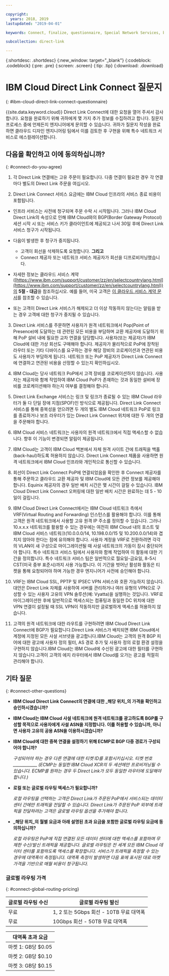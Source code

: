 ```yaml
---

copyright:
  years: 2018, 2019
lastupdated: "2019-04-01"

keywords: Connect, finalize, questionnaire, Special Network Services, billing, fees, VRF, BGP, ticket, ASN

subcollection: direct-link

---
```


{:shortdesc: .shortdesc}
{:new_window: target="_blank"}
{:codeblock: .codeblock}
{:pre: .pre}
{:screen: .screen}
{:tip: .tip}
{:download: .download}

# IBM Cloud Direct Link Connect 질문지
{: #ibm-cloud-direct-link-connect-questionnaire}

{{site.data.keyword.cloud}} Direct Link Connect에 대한 요청을 열어 주셔서 감사합니다. 요청을 완료하기 위해 귀하에게 몇 가지 추가 정보를 수집하려고 합니다. 질문지 프로세스 중에 언제든지 엔지니어에게 문의할 수 있습니다. 귀하가 질문지 작성을 완료하면 클라우드 디자인 엔지니어링 팀에서 이를 검토한 후 구현을 위해 특수 네트워크 서비스로 에스컬레이션합니다.

## 다음을 확인하고 이에 동의하십니까?
{: #connect-do-you-agree}

1. 각 Direct Link 연결에는 고유 주문이 필요합니다. 다중 연결이 필요한 경우 각 연결마다 별도의 Direct Link 주문을 여십시오.

2. Direct Link Connect 서비스 요금에는 IBM Cloud 인프라의 서비스 종료 비용이 포함됩니다.

 * 인프라 서비스는 사전에 청구되며 주문 수락 시 시작됩니다. 그러나 IBM Cloud Direct Link의 속성으로 인해 IBM Cloud와의 BGP(Border Gateway Protocol) 세션 시작 시 또는 서비스 키가 클라이언트에 제공되고 나서 30일 후에 Direct Link 서비스 청구가 시작됩니다.

 * 다음이 발생한 후 청구가 중지됩니다.
   * 고객이 회선을 삭제하도록 요청합니다. **그리고**
   * Connect 제공자 또는 네트워크 서비스 제공자가 회선을 디프로비저닝했습니다.
  * 자세한 정보는 클라우드 서비스 계약([https://www.ibm.com/support/customer/zz/en/selectcountrylang.html](https://www.ibm.com/support/customer/zz/en/selectcountrylang.html))의 **5절 - 대금**을 참조하십시오. 예를 들어, 미국 고객은 [이 클라우드 서비스 계약 문서](https://www.ibm.com/support/customer/csol/contractexplorer/cloud/csa/us-en)를 참조할 수 있습니다.
  * 또는 고객이 Direct Link 서비스가 해제되고 더 이상 작동하지 않는다는 알림을 받는 경우 고객에 대한 청구가 중지될 수 있습니다.

3. Direct Link 서비스를 주문하면 사용자가 원격 네트워크에서 Pop(Point of Presence)에 도달하는 데 관련된 모든 비용을 부담하며 교환 제공자에 도달하기 위해 PoP 설비 내에 필요한 교차 연결을 담당합니다. 사용자(또는 제공자)가 IBM Cloud에 대한 가상 회선도 구매해야 합니다. 제공자가 물리적으로 PoP에 장착된 라우터 또는 기타 디바이스를 요구하는 경우 해당 장비의 코로케이션과 연관된 비용도 사용자가 부담하게 됩니다. 네트워크 또는 PoP 제공자가 Direct Link Connect에 연결하고 연관된 비용을 산정할 수 있는지 확인하십시오.

4. IBM Cloud는 당사 네트워크 PoP에서 고객 장비를 코로케이션하지 않습니다. 사용자는 제공자와 함께 작업하여 IBM Cloud PoP가 존재하는 것과 동일한 설비에 장비를 코로케이션해야 하는지 여부를 결정해야 합니다.

5. Direct Link Exchange 서비스는 링크 및 링크가 종료될 수 있는 IBM Cloud 라우터가 둘 다 단일 장애 지점(SPOF)인 방식으로 제공됩니다. Direct Link Connect 서비스를 통해 중복성을 얻으려면 두 개의 별도 IBM Cloud 네트워크 PoP로 링크를 종료하거나 보조 라우터가 있는 Direct Link Connect 위치에 대한 두 개의 연결을 주문해야 합니다.

6. IBM Cloud 서비스 네트워크는 사용자의 원격 네트워크에서 직접 액세스할 수 없습니다. 향후 이 기능이 변경되면 알림이 제공됩니다.

7. IBM Cloud는 고객이 IBM Cloud 백본에서 자체 원격 사이트 간에 트래픽을 백홀(back-haul)하도록 허용하지 않습니다. Direct Link Connect 제품을 사용하면 원격 네트워크에서 IBM Cloud 인프라와 개인적으로 통신할 수 있습니다.

8. 회선이 Direct Link Connect PoP에 연결되었음을 확인한 후 Connect 제공자를 통해 주문하고 클라우드 교환 제공자 및 IBM Cloud에 모든 관련 정보를 제공해야 합니다. Equinix 제공자의 경우 일반 배치 시간은 몇 시간이 걸릴 수 있습니다. IBM Cloud Direct Link Connect 오퍼링에 대한 일반 배치 시간은 완료하는 데 5 - 10일이 걸립니다.

9. IBM Cloud Direct Link Connect에서는 IBM Cloud 네트워크 측에서 VRF(Virtual Routing and Forwarding) 인스턴스를 활용해야 합니다. 이를 통해 고객은 원격 네트워크에서 사용할 고유 원격 IP 주소를 정의할 수 있습니다. 그러나 10.x.x.x 네트워크를 활용할 수 있는 경우에는 여전히 IBM Cloud 내의 호스트 및 IBM Cloud 서비스 네트워크(10.0.0.0/14, 10.198.0.0/15 및 10.200.0.0/14)와 겹치지 않아야 한다는 점에 유의해야 합니다. 사용자 계정을 VRF로 전환하려면 각각의 VLAN이 새 구성으로 마이그레이션될 때 사설 네트워크의 가동이 잠시 중단되어야 합니다. 특수 네트워크 서비스 팀에서 사용자와 함께 작업하여 이 활동에 대한 기간을 정의합니다. 특수 네트워크 서비스 팀은 일반적으로 월요일-금요일, 8-5시 CST(미국 중부 표준시)까지 사용 가능합니다. 이 기간을 벗어난 활성화 활동은 티켓을 통해 요청되어야 하며 가능한 경우 엔지니어가 사전에 승인해야 합니다.

10. VRF는 IBM Cloud SSL, PPTP 및 IPSEC VPN 서비스와 호환 가능하지 않습니다. 대안은 Direct Link 자체를 사용하여 서버를 관리하거나 여러 유형의 VPN으로 구성할 수 있는 사용자 고유의 VPN 솔루션(예: Vyatta)을 실행하는 것입니다. VRF로 마이그레이션한 후에 일반적으로 액세스되는 컴퓨팅과 동일한 DC 위치에 대한 VPN 연결이 설정될 때 SSL VPN이 작동하지만 글로벌하게 액세스를 허용하지 않습니다.

11. 고객의 원격 네트워크에 대한 라우트를 구현하려면 IBM Cloud Direct Link Connect에 BGP가 필요합니다.Direct Link 서비스가 배치되면 IBM Cloud에서 계정에 지정된 모든 사설 서브넷을 광고합니다.IBM Cloud는 고객의 원격 BGP 피어에 대한 광고에 사용자 정의 필터, AS 경로 추가 및 사용자 정의 로컬 환경 설정을 구현하지 않습니다.IBM Cloud는 IBM Cloud에 수신된 광고에 대한 필터를 구현하지 않습니다.고객이 고객의 에지 라우터에서 IBM Cloud를 오가는 광고를 적절히 관리해야 합니다.

## 기타 질문
{: #connect-other-questions}

* **IBM Cloud Direct Link Connect의 연결에 대한 _해당 위치_의 가격을 확인하고 승인하시겠습니까?**

* **IBM Cloud는 IBM Cloud 사설 네트워크에 원격 네트워크를 광고하도록 BGP를 구성할 목적으로 사용자에게 사설 ASN을 지정합니다. 이를 허용할 수 있습니까, 아니면 사용자 고유의 공용 ASN을 이용하시겠습니까?**

* **IBM Cloud에 대한 중복 연결을 설정하기 위해 ECMP로 BGP 다중 경로가 구성되어야 합니까?**

    _구성되어야 하는 경우 다른 연결에 대한 티켓 ID를 포함시키십시오. 티켓 번호 ____________ (ECMP는 동일한 IBM Cloud XCR의 두 세션에만 프로비저닝될 수 있습니다.  ECMP를 원하는 경우 두 Direct Link가 모두 동일한 라우터에 도달해야 합니다.)_

* **로컬 또는 글로벌 라우팅 액세스가 필요합니까?**

    _로컬 라우팅을 선택하는 고객은 Direct Link가 주문된 PoP에서 서비스되는 데이터 센터 간에만 트래픽을 전달할 수 있습니다. Direct Link가 주문된 PoP 외부에 트래픽을 전달하려는 고객은 글로벌 라우팅 옵션을 추가해야 합니다._

* **_해당 위치_의 월별 요금과 아래 설명된 초과 요금을 포함한 글로벌 라우팅 요금에 동의하십니까?**

    _로컬 라우팅은 PoP에 직접 연결된 모든 데이터 센터에 대한 액세스를 포함하며 무제한 수신/발신 트래픽을 제공합니다. 글로벌 라우팅은 전 세계 모든 IBM Cloud 데이터 센터를 포함하도록 액세스를 확장합니다. 서비스가 트래픽을 측정할 수 있는 경우에 대역폭이 측정됩니다. 대역폭 측정이 발생하면 다음 표에 표시된 대로 마켓 가격을 기반으로 매월 비용이 청구됩니다._


### 글로벌 라우팅 가격
{: #connect-global-routing-pricing}

| 글로벌 라우팅 수신 | 글로벌 라우팅 발신 |
|---|---|
| 무료 | 1, 2 또는 5Gbps 회선 - 10TB 무료 대역폭 |
| 무료 | 10Gbps 회선 - 50TB 무료 대역폭 |


| 대역폭 초과 요금 |
|---|
| 마켓 1: GB당 $0.05 |
| 마켓 2: GB당 $0.10 |
| 마켓 3: GB당 $0.15 |
